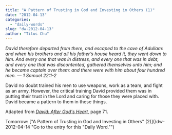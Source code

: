 ```yaml
---
title: "A Pattern of Trusting in God and Investing in Others (1)"
date: "2012-04-13"
categories: 
  - "daily-words"
slug: "dw-2012-04-13"
author: "Titus Chu"
---
```


_David therefore departed from there, and escaped to the cave of Adullam: and when his brothers and all his father’s house heard it, they went down to him. And every one that was in distress, and every one that was in debt, and every one that was discontented, gathered themselves unto him; and he became captain over them: and there were with him about four hundred men. — 1 Samuel 22:1-2_

David no doubt trained his men to use weapons, work as a team, and fight as an army. However, the critical training David provided them was in putting their trust in the Lord and caring for those they were placed with. David became a pattern to them in these things.

Adapted from _[David: After God's Heart,](/book-david "Go to the listing for this book.")_ page 71.

Tomorrow: ["A Pattern of Trusting in God and Investing in Others" (2)](/dw-2012-04-14 "Go to the entry for this "Daily Word."")
